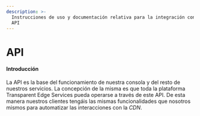 ```yaml
---
description: >-
  Instrucciones de uso y documentación relativa para la integración con nuestra
  API
---
```


# API

#### **Introducción**

La API es la base del funcionamiento de nuestra consola y del resto de nuestros servicios. La concepción de la misma es que toda la plataforma Transparent Edge Services pueda operarse a través de este API. De esta manera nuestros clientes tengáis las mismas funcionalidades que nosotros mismos para automatizar las interacciones con la _CDN_.




